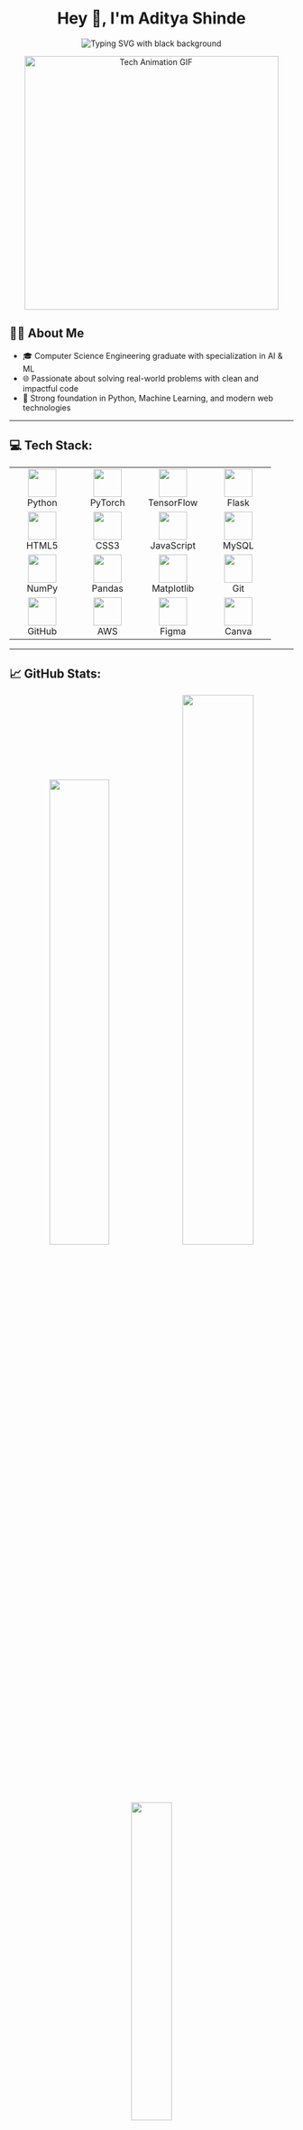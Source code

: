<h1 align="center">Hey 👋, I'm Aditya Shinde</h1>

<p align="center">
  <img src="https://readme-typing-svg.demolab.com?font=Fira+Code&weight=500&pause=1000&color=00FF00&center=true&vCenter=true&width=650&lines=Passionate+ML+and+Python+Developer+from+India&background=000000&size=22" alt="Typing SVG with black background" />
</p>

<p align="center">
  <img src="https://i.pinimg.com/originals/90/70/32/9070324cdfc07c68d60eed0c39e77573.gif" width="450" alt="Tech Animation GIF" />
</p>

<div align="left">

## 👨‍💻 About Me

- 🎓 Computer Science Engineering graduate with specialization in AI & ML
- 🌐 Passionate about solving real-world problems with clean and impactful code  
- 🧠 Strong foundation in Python, Machine Learning, and modern web technologies  

</div>

---

## 💻 Tech Stack:

<table align="center">
  <tr>
    <td align="center" width="100">
      <img src="https://cdn.jsdelivr.net/gh/devicons/devicon/icons/python/python-original.svg" width="50" height="50"/><br/>Python
    </td>
    <td align="center" width="100">
      <img src="https://cdn.jsdelivr.net/gh/devicons/devicon/icons/pytorch/pytorch-original.svg" width="50" height="50"/><br/>PyTorch
    </td>
    <td align="center" width="100">
      <img src="https://cdn.jsdelivr.net/gh/devicons/devicon/icons/tensorflow/tensorflow-original.svg" width="50" height="50"/><br/>TensorFlow
    </td>
    <td align="center" width="100">
      <img src="https://encrypted-tbn0.gstatic.com/images?q=tbn:ANd9GcQghSS8ZmLvypSZyjs8OGr2LfcU5IpWsuZeTA&s" width="50" height="50"/><br/>Flask
    </td>
  </tr>
  <tr>
    <td align="center">
      <img src="https://cdn.jsdelivr.net/gh/devicons/devicon/icons/html5/html5-original.svg" width="50" height="50"/><br/>HTML5
    </td>
    <td align="center">
      <img src="https://cdn.jsdelivr.net/gh/devicons/devicon/icons/css3/css3-original.svg" width="50" height="50"/><br/>CSS3
    </td>
    <td align="center">
      <img src="https://cdn.jsdelivr.net/gh/devicons/devicon/icons/javascript/javascript-original.svg" width="50" height="50"/><br/>JavaScript
    </td>
    <td align="center">
      <img src="https://cdn.jsdelivr.net/gh/devicons/devicon/icons/mysql/mysql-original.svg" width="50" height="50"/><br/>MySQL
    </td>
  </tr>
  <tr>
    <td align="center">
      <img src="https://cdn.jsdelivr.net/gh/devicons/devicon/icons/numpy/numpy-original.svg" width="50" height="50"/><br/>NumPy
    </td>
    <td align="center">
      <img src="https://encrypted-tbn0.gstatic.com/images?q=tbn:ANd9GcTCpCB6Du8H6Lrm5WIbDcdW59uqoSiL-eeTlw&s" width="50" height="50"/><br/>Pandas
    </td>
    <td align="center">
      <img src="https://cdn.jsdelivr.net/gh/devicons/devicon/icons/matplotlib/matplotlib-original.svg" width="50" height="50"/><br/>Matplotlib
    </td>
    <td align="center">
      <img src="https://cdn.jsdelivr.net/gh/devicons/devicon/icons/git/git-original.svg" width="50" height="50"/><br/>Git
    </td>
  </tr>
  <tr>
    <td align="center">
      <img src="https://upload.wikimedia.org/wikipedia/commons/thumb/a/ae/Github-desktop-logo-symbol.svg/2048px-Github-desktop-logo-symbol.svg.png" width="50" height="50"/><br/>GitHub
    </td>
    <td align="center">
      <img src="https://logos-world.net/wp-content/uploads/2021/08/Amazon-Web-Services-AWS-Logo.png" width="50" height="50"/><br/>AWS
    </td>
    <td align="center">
      <img src="https://cdn.jsdelivr.net/gh/devicons/devicon/icons/figma/figma-original.svg" width="50" height="50"/><br/>Figma
    </td>
    <td align="center">
      <img src="https://cdn.freelogovectors.net/wp-content/uploads/2023/04/canva-logo-circle-freelogovectors.net_.png" width="50" height="50"/><br/>Canva
    </td>
  </tr>
</table>

---

## 📈 GitHub Stats:

<p align="center">
  <img src="https://github-readme-stats.vercel.app/api?username=Shadow-919&theme=neon&hide_border=false&include_all_commits=false&count_private=false" width="46%" />
  <img src="https://nirzak-streak-stats.vercel.app/?user=Shadow-919&theme=neon&hide_border=false" width="50%" />
</p>

<p align="center">
  <img src="https://github-readme-stats.vercel.app/api/top-langs/?username=Shadow-919&theme=neon&hide_border=false&layout=compact&cache_seconds=3600" width="38%" />
</p>

